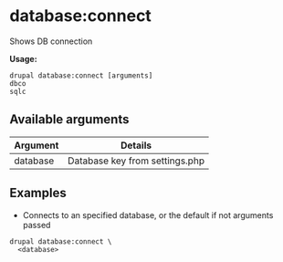# database:connect
Shows DB connection

**Usage:**
```
drupal database:connect [arguments]
dbco
sqlc
```

## Available arguments
Argument | Details
---------|-------------
database | Database key from settings.php

## Examples
* Connects to an specified database, or the default if not arguments passed
```
drupal database:connect \
  <database>
```
